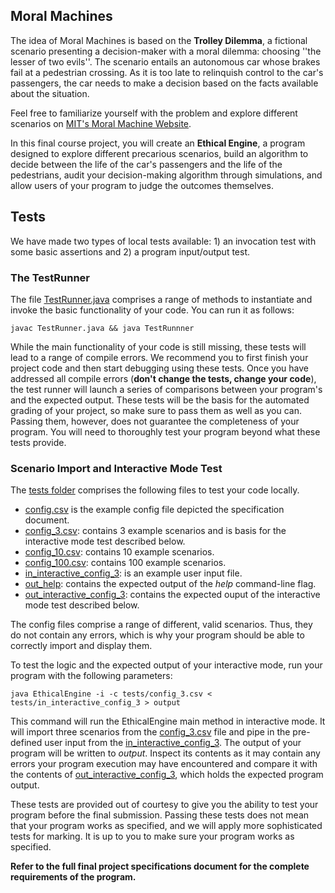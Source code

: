 ## Moral Machines
The idea of Moral Machines is based on the **Trolley Dilemma**, a fictional scenario presenting a decision-maker with a moral dilemma: choosing ''the lesser of two evils''. The scenario entails an autonomous car whose brakes fail at a pedestrian crossing. As it is too late to relinquish control to the car's passengers, the car needs to make a decision based on the facts available about the situation.

Feel free to familiarize yourself with the problem and explore different scenarios on [MIT's Moral Machine Website](https://www.moralmachine.net/).

In this final course project, you will create an **Ethical Engine**, a program designed to explore different precarious scenarios, build an algorithm to decide between the life of the car's passengers and the life of the pedestrians, audit your decision-making algorithm through simulations, and allow users of your program to judge the outcomes themselves.

## Tests
We have made two types of local tests available: 1) an invocation test with some basic assertions and 2) a program input/output test.

### The TestRunner
The file [TestRunner.java](./TestRunner.java) comprises a range of methods to instantiate and invoke the basic functionality of your code. You can run it as follows:

```
javac TestRunner.java && java TestRunnner
```

While the main functionality of your code is still missing, these tests will lead to a range of compile errors. We recommend you to first finish your project code and then start debugging using these tests. Once you have addressed all compile errors (**don't change the tests, change your code**), the test runner will launch a series of comparisons between your program's and the expected output. These tests will be the basis for the automated grading of your project, so make sure to pass them as well as you can. Passing them, however, does not guarantee the completeness of your program. You will need to thoroughly test your program beyond what these tests provide.

### Scenario Import and Interactive Mode Test

The [tests folder](./tests/) comprises the following files to test your code locally. 

- [config.csv](tests/config.csv) is the example config file depicted the specification document.
- [config_3.csv](tests/config_3.csv): contains 3 example scenarios and is basis for the interactive mode test described below.
- [config_10.csv](tests/config_10.csv): contains 10 example scenarios.
- [config_100.csv](tests/config_100.csv): contains 100 example scenarios.
- [in_interactive_config_3](tests/in_interactive_config_3): is an example user input file.
- [out_help](tests/out_help): contains the expected output of the <i>help</i> command-line flag.
- [out_interactive_config_3](tests/out_interactive_config_3): contains the expected ouput of the interactive mode test described below.

The config files comprise a range of different, valid scenarios. Thus, they do not contain any errors, which is why your program should be able to correctly import and display them.

To test the logic and the expected output of your interactive mode, run your program with the following parameters:

```
java EthicalEngine -i -c tests/config_3.csv < tests/in_interactive_config_3 > output
```

This command will run the EthicalEngine main method in interactive mode. It will import three scenarios from the [config_3.csv](./tests/config_3.csv) file and pipe in the pre-defined user input from the [in_interactive_config_3](./tests/in_interactive_config_3). The output of your program will be written to <i>output</i>. Inspect its contents as it may contain any errors your program execution may have encountered and compare it with the contents of [out_interactive_config_3](./tests/out_interactive_config_3), which holds the expected program output.

These tests are provided out of courtesy to give you the ability to test your program before the final submission. Passing these tests does not mean that your program works as specified, and we will apply more sophisticated tests for marking. It is up to you to make sure your program works as specified.

**Refer to the full final project specifications document for the complete requirements of the program.**
